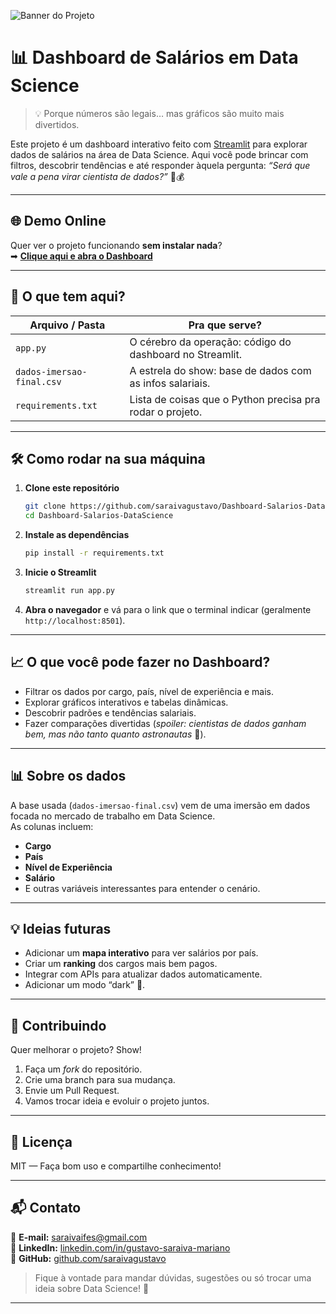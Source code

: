 ![Banner do Projeto](https://i.imgur.com/pnX3o9k.png)  
<!-- Você pode trocar esse link por um banner feito no Canva ou Figma com o nome e tema do projeto -->

# 📊 Dashboard de Salários em Data Science  

> 💡 Porque números são legais… mas gráficos são muito mais divertidos.

Este projeto é um dashboard interativo feito com [Streamlit](https://streamlit.io/) para explorar dados de salários na área de Data Science. Aqui você pode brincar com filtros, descobrir tendências e até responder àquela pergunta: *“Será que vale a pena virar cientista de dados?”* 💼💰

---

## 🌐 Demo Online  

Quer ver o projeto funcionando **sem instalar nada**?  
➡ [**Clique aqui e abra o Dashboard**](https://dashboard-salarios-datascience.streamlit.app/)  

---

## 📂 O que tem aqui?  

| Arquivo / Pasta             | Pra que serve? |
|-----------------------------|----------------|
| `app.py`                    | O cérebro da operação: código do dashboard no Streamlit. |
| `dados-imersao-final.csv`   | A estrela do show: base de dados com as infos salariais. |
| `requirements.txt`          | Lista de coisas que o Python precisa pra rodar o projeto. |

---

## 🛠️ Como rodar na sua máquina  

1. **Clone este repositório**  
   ```bash
   git clone https://github.com/saraivagustavo/Dashboard-Salarios-DataScience.git
   cd Dashboard-Salarios-DataScience
   ```

2. **Instale as dependências**  
   ```bash
   pip install -r requirements.txt
   ```

3. **Inicie o Streamlit**  
   ```bash
   streamlit run app.py
   ```

4. **Abra o navegador** e vá para o link que o terminal indicar (geralmente `http://localhost:8501`).

---

## 📈 O que você pode fazer no Dashboard?  

- Filtrar os dados por cargo, país, nível de experiência e mais.
- Explorar gráficos interativos e tabelas dinâmicas.
- Descobrir padrões e tendências salariais.
- Fazer comparações divertidas (*spoiler: cientistas de dados ganham bem, mas não tanto quanto astronautas* 🚀).

---

## 📊 Sobre os dados  

A base usada (`dados-imersao-final.csv`) vem de uma imersão em dados focada no mercado de trabalho em Data Science.  
As colunas incluem:
- **Cargo**  
- **País**  
- **Nível de Experiência**  
- **Salário**  
- E outras variáveis interessantes para entender o cenário.

---

## 💡 Ideias futuras 

- Adicionar um **mapa interativo** para ver salários por país.
- Criar um **ranking** dos cargos mais bem pagos.
- Integrar com APIs para atualizar dados automaticamente.
- Adicionar um modo “dark” 🌙.

---

## 🤝 Contribuindo  

Quer melhorar o projeto? Show!  
1. Faça um *fork* do repositório.  
2. Crie uma branch para sua mudança.  
3. Envie um Pull Request.  
4. Vamos trocar ideia e evoluir o projeto juntos.  

---

## 📜 Licença  

MIT — Faça bom uso e compartilhe conhecimento!  

---

## 📬 Contato  

📧 **E-mail:** [saraivaifes@gmail.com](mailto:seuemail@exemplo.com)  
💼 **LinkedIn:** [linkedin.com/in/gustavo-saraiva-mariano](https://www.linkedin.com/in/gustavo-saraiva-mariano/)  
🐙 **GitHub:** [github.com/saraivagustavo](https://github.com/saraivagustavo)  

> Fique à vontade para mandar dúvidas, sugestões ou só trocar uma ideia sobre Data Science! 🚀
****
